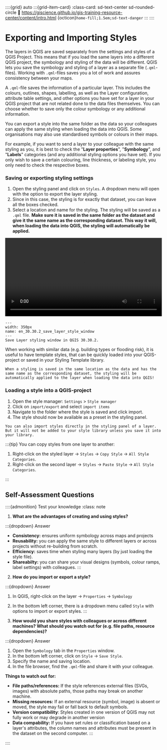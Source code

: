 ::::{grid} auto
:::{grid-item-card}
:class-card: sd-text-center sd-rounded-circle
:link: https://giscience.github.io/gis-training-resource-center/content/intro.html 
{octicon}`home-fill;1.5em;sd-text-danger`
:::
::::

# Exporting and Importing Styles

The layers in QGIS are saved separately from the settings and styles of a QGIS Project. This means that if you load the same layers into a different QGIS project, the symbology and styling of the data will be different. QGIS lets you save the symbology and styling of a layer as a separate file (`.qml`-files). Working with `.qml`-files saves you a lot of work and assures consistency between your maps.

A `.qml`-file saves the information of a particular layer. This includes the colours, outlines, shapes, labelling, as well as the Layer configuration, attribute table settings, and other options you have set for a layer in your QGIS project that are not related done to the data files themselves. You can choose whether to save only the colour symbology or any additional information.
 
You can export a style into the same folder as the data so your colleagues can apply the same styling when loading the data into QGIS.
Some organisations may also use standardised symbols or colours in their maps. 

For example, if you want to send a layer to your colleague with the same styling as you, it is best to check the "__Layer properties__", "__Symbology__", and "__Labels__" categories (and any additional styling options you have set). If you only wish to save a certain colouring, line thickness, or labeling style, you only need to check the respective boxes.

### Saving or exporting styling settings

1. Open the styling panel and click on `Styles`. A dropdown menu will open with the option to export the layer styling.
2. Since in this case, the styling is for exactly that dataset, you can leave all the boxes checked.
3. Select a location and name for the styling. The styling will be saved as a `.qml` file. __Make sure it is saved in the same folder as the dataset and give it the same name as the corresponding dataset. This way it will, when loading the data into QGIS, the styling will automatically be applied.__

<video width="100%" controls src="https://github.com/GIScience/gis-training-resource-center/raw/main/fig/en_30.30.2_exporting_style_to_send_to_colleague
.mp4"></video>

```{figure} ../../fig/en_30.30.2_save_layer_style_window.png
---
width: 350px
name: en_30.30.2_save_layer_style_window
---
Save Layer styling window in QGIS 30.30.2.
```

When working with similar data (e.g. building types or flooding risk), it is useful to have template styles, that can be quickly loaded into your QGIS-project or saved in your Styling Template library. 

```{Tip}
When a styling is saved in the same location as the data and has the same name as the corresponding dataset, the styling will be automatically applied to the layer when loading the data into QGIS!
```

### Loading a style into a QGIS-project

1. Open the style manager: `Settings` > `Style manager`
2. Click on `import/export` and select `import items`
3. Navigate to the folder where the style is saved and click import.
4. The style should now be available as a preset in the styling panel.

```{note}
You can also import styles directly in the styling panel of a layer. But it will not be added to your style library unless you save it into your library.
```


:::{tip}
You can copy styles from one layer to another:
1. Right-click on the styled layer → `Styles` → `Copy Style` → `All Style Categories`.
2. Right-click on the second layer → `Styles` → `Paste Style` → `All Style Categories`.

:::


## Self-Assessment Questions


::::{admonition} Test your knowledge
:class: note

1. __What are the advantages of creating and using styles?__

:::{dropdown} Answer
- __Consistency:__ ensures uniform symbology across maps and projects
- __Reusability:__ you can apply the same style to different layers or across projects without re-building from scratch.
- __Efficiency:__ saves time when styling many layers (by just loading the style file).
- __Shareabilty:__ you can share your visual designs (symbols, colour ramps, label settings) with colleagues. 
:::

2. __How do you import or export a style?__

:::{dropdown} Answer
1. In QGIS, right-click on the layer → `Properties` → `Symbology`
2. In the bottom left corner, there is a dropdown menu called `Style` with options to import or export styles. 
:::

3. __How would you share styles with colleagues or across different machines? What should you watch out for (e.g. file paths, resource dependencies)?__

:::{dropdown} Answer
1. Open the `Symbology` tab in the `Properties` window.  
2. In the bottom left corner, click on `Style` → `Save Style`.
3. Specify the name and saving location.
4. In the file browser, find the `.qml`-file and share it with your colleague.

__Things to watch out for:__
- __File paths/references:__ If the style references external files (SVGs, images) with absolute paths, those paths may break on another machine. 
- __Missing resources:__ If an external resource (symbol, image) is absent or moved, the style may fail or fall back to default symbols.
- __Version compatibility__: Styles created in one version of QGIS may not fully work or may degrade in another version
- __Data compability:__ If you have set rules or classification based on a layer's attributes, the column names and attributes must be present in the dataset on the second computer. 
:::
 

::::